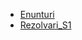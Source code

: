 * [Enunturi](variante-bac-2009-informatica-intensiv.pdf)
* [Rezolvari_S1](rezolvari_S1_bac_2009.pdf)